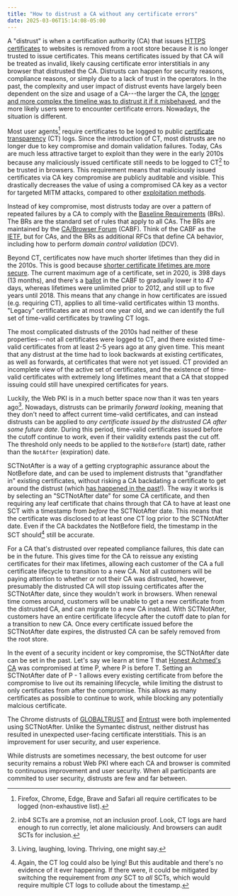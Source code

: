 ```yaml
---
title: "How to distrust a CA without any certificate errors"
date: 2025-03-06T15:14:08-05:00
---
```


A "distrust" is when a certification authority (CA) that issues [HTTPS
certificates][certs-explained] to websites is removed from a root store because
it is no longer trusted to issue certificates. This means certificates issued by
that CA will be treated as invalid, likely causing certificate error
interstitials in any browser that distrusted the CA. Distrusts can happen for
security reasons, compliance reasons, or simply due to a lack of trust in the
operators. In the past, the complexity and user impact of distrust events have
largely been dependent on the size and usage of a CA---the larger the CA, the
[longer and more complex the timeline was to distrust it if it
misbehaved][symantec-distrust], and the more likely users were to encounter
certificate errors. Nowadays, the situation is different.

Most user agents[^1] require certificates to be logged to public [certificate
transparency][ct] (CT) logs. Since the introduction of CT, most distrusts are no
longer due to key compromise and domain validation failures. Today, CAs are much
less attractive target to exploit than they were in the early 2010s because any
maliciously issued certificate still needs to be logged to CT[^2] to be trusted
in browsers. This requirement means that maliciously issued certificates via CA
key compromise are publicly auditable and visible. This drastically decreases
the value of using a compromised CA key as a vector for targeted MITM attacks,
compared to other [exploitation methods][cne].

Instead of key compromise, most distrusts today are over a pattern of repeated
failures by a CA to comply with the [Baseline Requirements][brs] (BRs). The BRs
are the standard set of rules that apply to all CAs. The BRs are maintained by
the [CA/Browser Forum][cabf] (CABF). Think of the CABF as the [IETF][ietf], but
for CAs, and the BRs as additional RFCs that define CA behavior, including how
to perform _domain control validation_ (DCV).

Beyond CT, certificates now have much shorter lifetimes than they did in the
2010s. This is good because [shorter certificate lifetimes are more
secure][zane-lifetimes]. The current maximum age of a certificate, set in 2020,
is 398 days (13 months), and there's a [ballot][sc81] in the CABF to gradually
lower it to 47 days, whereas lifetimes were unlimited prior to 2012, and still
up to five years until 2018. This means that any change in how certificates are
issued (e.g.  requiring CT), applies to all time-valid certificates within 13
months. "Legacy" certificates are at most one year old, and we can identify the
full set of time-valid certificates by trawling CT logs.

The most complicated distrusts of the 2010s had neither of these
properties---not all certificates were logged to CT, and there existed
time-valid certificates from at least 2-5 years ago at any given time. This
meant that any distrust at the time had to look backwards at existing
certificates, as well as forwards, at certificates that were not yet issued.  CT
provided an incomplete view of the active set of certificates, and the existence
of time-valid certificates with extremely long lifetimes meant that a CA that
stopped issuing could still have unexpired certificates for years.

Luckily, the Web PKI is in a much better space now than it was ten years
ago[^3]. Nowadays, distrusts can be primarily _forward looking_, meaning that
they don't need to affect current time-valid certificates, and can instead
distrusts can be applied to _any certificate issued by the distrusted CA after
some future date_. During this period, time-valid certificates issued before the
cutoff continue to work, even if their validity extends past the cut off. The
threshold only needs to be applied to the `NotBefore` (start) date, rather than
the `NotAfter` (expiration) date.

SCTNotAfter is a way of a getting cryptographic assurance about the
NotBefore date, and can be used to implement distrusts that "grandfather in"
existing certificates, without risking a CA backdating a certificate to get
around the distrust (which [has happened in the past][wosign-backdate]!). The
way it works is by selecting an "SCTNotAfter date" for some CA certificate, and
then requiring any leaf certificate that chains through that CA to have at least
one SCT with a timestamp from _before_ the SCTNotAfter date. This means that the
certificate was disclosed to at least one CT log prior to the SCTNotAfter date.
Even if the CA backdates the NotBefore field, the timestamp in the SCT
should[^4] still be accurate.

For a CA that's distrusted over repeated compliance failures, this date can be
in the future. This gives time for the CA to reissue any existing certificates
for their max lifetimes, allowing each customer of the CA a full certificate
lifecycle to transition to a new CA. Not all customers will be paying attention
to whether or not their CA was distrusted, however, presumably the distrusted CA
will stop issuing certificates after the SCTNotAfter date, since they wouldn't
work in browsers. When renewal time comes around, customers will be unable to
get a new certificate from the distrusted CA, and can migrate to a new CA
instead. With SCTNotAfter, customers have an entire certificate lifecycle after
the cutoff date to plan for a transition to new CA. Once every certificate
issued before the SCTNotAfter date expires, the distrusted CA can be safely
removed from the root store.

In the event of a security incident or key compromise, the SCTNotAfter date can
be set in the past. Let's say we learn at time T that [Honest Achmed's
CA][honest-achmed] was compromised at time P, where P is before T. Setting an
SCTNotAfter date of P - 1 allows every existing certificate from before the
compromise to live out its remaining lifecycle, while limiting the distrust to
only certificates from after the compromise. This allows as many certificates as
possible to continue to work, while blocking any potentially malcious
certificate.

The Chrome distrusts of [GLOBALTRUST][ecommerce-distrust] and
[Entrust][entrust-distrust] were both implemented using SCTNotAfter. Unlike the
Symantec distrust, neither distrust has resulted in unexpected user-facing
certificate interstitials. This is an improvement for user security, and user
experience.

While distrusts are sometimes necessary, the best outcome for user security
remains a robust Web PKI where each CA and browser is commited to continuous
improvement and user security. When all participants are commited to user
security, distrusts are few and far between.

[ct]: https://transparency.dev
[cabf]: https://cabforum.org/
[ietf]: https://www.ietf.org/
[symantec-distrust]: https://security.googleblog.com/2017/09/chromes-plan-to-distrust-symantec.html
[cne]: https://securitycryptographywhatever.com/2024/06/24/mdowd/
[sc81]: https://github.com/cabforum/servercert/pull/553/files
[wosign-backdate]: https://wiki.mozilla.org/CA/WoSign_Issues#Issue_S:_Backdated_SHA-1_Certs_(January_2016)
[ecommerce-distrust]: https://groups.google.com/a/ccadb.org/g/public/c/wRs-zec8w7k/m/MeZgTE4PAgAJ
[entrust-distrust]: https://security.googleblog.com/2024/06/sustaining-digital-certificate-security.html
[certs-explained]: https://dadrian.io/blog/posts/certificates-explained/
[brs]: https://cabforum.org/working-groups/server/baseline-requirements/
[honest-achmed]: https://bugzilla.mozilla.org/show_bug.cgi?id=647959
[zane-lifetimes]: https://zanema.com/papers/imc23_stale_certs.pdf

[^1]: Firefox, Chrome, Edge, Brave and Safari all require certificates to be
  logged (non-exhaustive list).
[^2]: inb4 SCTs are a promise, not an inclusion proof. Look, CT logs are hard
  enough to run correctly, let alone maliciously. And browsers can audit SCTs
  for inclusion.
[^3]: Living, laughing, loving. Thriving, one might say.
[^4]: Again, the CT log could also be lying! But this auditable and there's no
   evidence of it ever happening. If there were, it could be mitigated by
   switching the requirement from _any_ SCT to _all_ SCTs, which would require
   multiple CT logs to collude about the timestamp.
